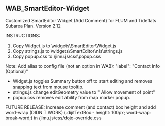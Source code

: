## WAB_SmartEditor-Widget
Customized SmartEditor Widget (Add Comment) for FLUM and Tideflats Subarea Plan. 
Version 2.12

INSTRUCTIONS:
1. Copy Widget.js to \widgets\SmartEditor\Widget.js
2. Copy strings.js to \widgets\SmartEditor\nls\strings.js 
3. Copy popup.css to \jimu.js\css\popup.css
   
Note: Add alias to config file (not an option in WAB):  "label": "Contact Info (Optional)"
* Widget.js toggles Summary button off to start editing and removes snapping text from mouse tooltip.
* strings.js change editGeometry value to " Allow movement of point"
* popup.css removes edit ability from map marker popup.

FUTURE RELEASE: Increase comment (and contact) box height and add word-wrap (DIDN'T WORK) (.dijitTextBox - height: 100px; word-wrap: break-word;) in /jimu.js/css/dojo-override.css

